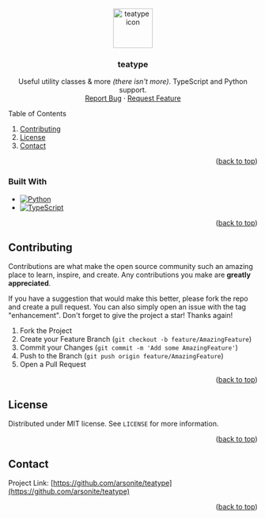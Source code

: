 <a name="readme-top"></a>

<!-- PROJECT LOGO -->
<br />
<div align="center">
  <a href="https://github.com/arsonite/teatype">
    <img src="https://avatars.githubusercontent.com/u/177637833?s=200&v=4" alt="teatype icon" width="80" height="80">
  </a>

<h3 align="center">teatype</i></h3>

  <p align="center">
    Useful utility classes & more <i>(there isn't more)</i>. TypeScript and Python support.
    <br />
    <a href="https://github.com/arsonite/teatype/issues">Report Bug</a>
    ·
    <a href="https://github.com/arsonite/teatype/issues">Request Feature</a>
  </p>
</div>

<!-- TABLE OF CONTENTS -->
<summary>Table of Contents</summary>
<ol>
  <li><a href="#contributing">Contributing</a></li>
  <li><a href="#license">License</a></li>
  <li><a href="#contact">Contact</a></li>
</ol>

<p align="right">(<a href="#readme-top">back to top</a>)</p>

### Built With

-   [![Python][Python]][Python-url]
-   [![TypeScript][TypeScript]][TypeScript-url]

<p align="right">(<a href="#readme-top">back to top</a>)</p>

<!-- CONTRIBUTING -->

## Contributing

Contributions are what make the open source community such an amazing place to learn, inspire, and create. Any contributions you make are **greatly appreciated**.

If you have a suggestion that would make this better, please fork the repo and create a pull request. You can also simply open an issue with the tag "enhancement".
Don't forget to give the project a star! Thanks again!

1. Fork the Project
2. Create your Feature Branch (`git checkout -b feature/AmazingFeature`)
3. Commit your Changes (`git commit -m 'Add some AmazingFeature'`)
4. Push to the Branch (`git push origin feature/AmazingFeature`)
5. Open a Pull Request

<p align="right">(<a href="#readme-top">back to top</a>)</p>

<!-- LICENSE -->

## License

Distributed under MIT license. See `LICENSE` for more information.

<p align="right">(<a href="#readme-top">back to top</a>)</p>

<!-- CONTACT -->

## Contact

Project Link: [https://github.com/arsonite/teatype](https://github.com/arsonite/teatype)

<p align="right">(<a href="#readme-top">back to top</a>)</p>

<!-- MARKDOWN LINKS & IMAGES -->
<!-- https://www.markdownguide.org/basic-syntax/#reference-style-links -->

[product-screenshot]: images/screenshot.png
[Python]: https://img.shields.io/badge/Python-20232A?style=for-the-badge&logo=python&logoColor=3178C6
[python-url]: https://www.python.org/
[TypeScript]: https://img.shields.io/badge/TypeScript-20232A?style=for-the-badge&logo=typescript&logoColor=3178C6
[TypeScript-url]: https://www.typescriptlang.org/
